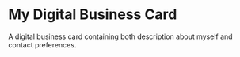 # My Digital Business Card

A digital business card containing both description about myself and contact preferences.
